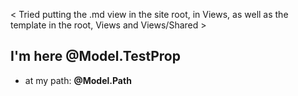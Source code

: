﻿< Tried putting the .md view in the site root, in Views, as well as the template in the root, Views and Views/Shared >

## I'm here @Model.TestProp

  - at my path: **@Model.Path**
